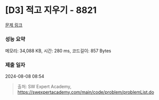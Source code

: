 # [D3] 적고 지우기 - 8821 

[문제 링크](https://swexpertacademy.com/main/code/problem/problemDetail.do?contestProbId=AW37UDPKCgQDFATy) 

### 성능 요약

메모리: 34,088 KB, 시간: 280 ms, 코드길이: 857 Bytes

### 제출 일자

2024-08-08 08:54



> 출처: SW Expert Academy, https://swexpertacademy.com/main/code/problem/problemList.do